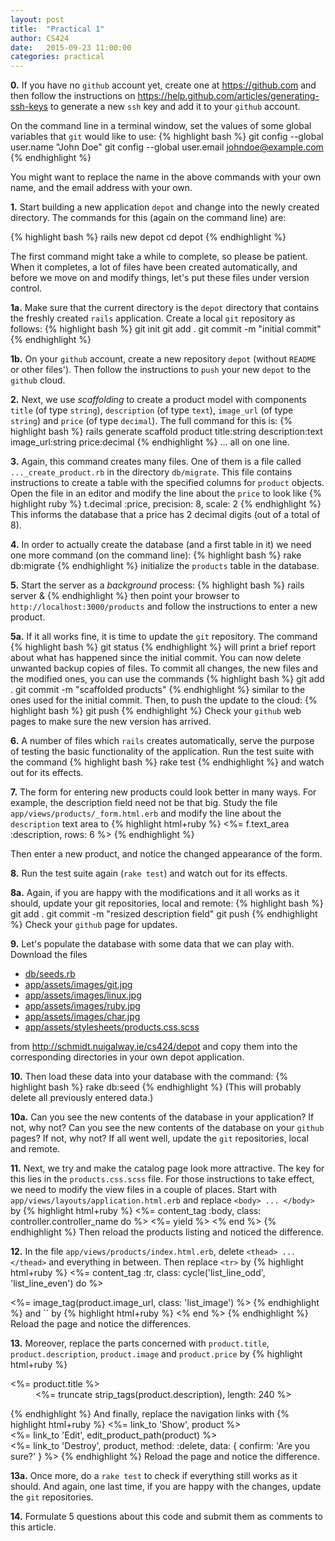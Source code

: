 ```yaml
---
layout: post
title:  "Practical 1"
author: CS424
date:   2015-09-23 11:00:00
categories: practical
---
```


**0.** If you have no `github` account yet, create one at
<https://github.com> and then follow the instructions on
<https://help.github.com/articles/generating-ssh-keys> to generate a
new `ssh` key and add it to your `github` account.

On the command line in a terminal window, set the values of some
global variables that `git` would like to use:
{% highlight bash %}
git config --global user.name "John Doe"
git config --global user.email johndoe@example.com
{% endhighlight %}

You might want to replace the name in the above commands with your own name, and the email address with your own.

**1.** Start building a new application `depot`
and change into the newly created directory.
The commands for this (again on the command line) are:

{% highlight bash %}
rails new depot
cd depot
{% endhighlight %}

The first command might take a while to complete, so please be patient.
When it completes, a lot of files have been created automatically, and before
we move on and modify things, let's put these files under version control.

**1a.** Make sure that the current directory is the `depot` directory
that contains the freshly created `rails` application. Create a local
`git` repository as follows:
{% highlight bash %}
git init
git add .
git commit -m "initial commit"
{% endhighlight %}

**1b.** On your `github` account, create a new repository `depot`
(without `README` or other files').  Then follow the instructions to
`push` your new `depot` to the `github` cloud.

**2.** Next, we use _scaffolding_ to create a product model with   components
`title` (of type `string`),
`description` (of type `text`),
`image_url` (of type `string`)
and `price` (of type `decimal`). The full command for this is:
{% highlight bash %}
rails generate scaffold product title:string description:text image_url:string price:decimal
{% endhighlight %}
... all on one line.

**3.** Again, this command creates many files. One of them is a file
called `..._create_product.rb` in the directory `db/migrate`.
This file contains instructions to create a table with the specified columns
for `product` objects.  Open
the file in an editor and modify the line about the `price` to look like
{% highlight ruby %}
t.decimal :price, precision: 8, scale: 2
{% endhighlight %}
This informs the database that a price has 2 decimal digits (out of a total of 8).


**4.** In order to actually create the database (and a first table in it) we need
one more command (on the command line):
{% highlight bash %}
rake db:migrate
{% endhighlight %}
initialize the `products` table in the database.

**5.**  Start the server as a _background_ process:
{% highlight bash %}
rails server &
{% endhighlight %}
then point your browser to
`http://localhost:3000/products` and follow the instructions to
enter a new product.

**5a.** If it all works fine, it is time to update the `git`
  repository. The command
{% highlight bash %}
git status
{% endhighlight %}
will print a brief report about what has happened since the initial
commit.  You can now delete unwanted backup copies of files.  To commit
all changes, the new files and the modified ones, you can use the
commands
{% highlight bash %}
git add .
git commit -m "scaffolded products"
{% endhighlight %}
similar to the ones used for the initial commit.  Then, to push the
update to the cloud:
{% highlight bash %}
git push
{% endhighlight %}
Check your `github` web pages to make sure the new version has arrived.

**6.** A number of files which `rails` creates automatically, serve the 
purpose of testing the basic functionality of the application.  Run the
test suite with the command 
{% highlight bash %}
rake test
{% endhighlight %}
and watch out for its effects.

**7.** The form for entering new products could look better in many 
ways. For example, the description field need not be that 
big. Study the file `app/views/products/_form.html.erb`
and modify the line about the `description` text area to
{% highlight html+ruby %}
<%= f.text_area :description, rows: 6 %>
{% endhighlight %}

Then enter a new product, and notice the changed appearance of the form.

**8.** Run the test suite again (`rake test`) and
watch out for its effects.

**8a.**  Again, if you are happy with the modifications and it all works as it should,
update your git repositories, local and remote:
{% highlight bash %}
git add .
git commit -m "resized description field"
git push
{% endhighlight %}
Check your `github` page for updates.

**9.** Let's populate the database with some data that we can play 
with. Download the files

* [db/seeds.rb](http://schmidt.nuigalway.ie/cs424/depot/db/seeds.rb)
* [app/assets/images/git.jpg](http://schmidt.nuigalway.ie/cs424/depot/app/assets/images/git.jpg)
* [app/assets/images/linux.jpg](http://schmidt.nuigalway.ie/cs424/depot/app/assets/images/linux.jpg)
* [app/assets/images/ruby.jpg](http://schmidt.nuigalway.ie/cs424/depot/app/assets/images/ruby.jpg)
* [app/assets/images/char.jpg](http://schmidt.nuigalway.ie/cs424/depot/app/assets/images/char.jpg)
* [app/assets/stylesheets/products.css.scss](http://schmidt.nuigalway.ie/cs424/depot/app/assets/stylesheets/products.css.scss)

from <http://schmidt.nuigalway.ie/cs424/depot> and copy them into the
corresponding directories in your own depot application.

**10.** Then load these data
into your database with the command:
{% highlight bash %}
rake db:seed
{% endhighlight %}
(This will probably delete all previously entered data.)

**10a.** Can you see the new contents of the database in your
application?  If not, why not?  Can you see the new contents of the
database on your `github` pages?  If not, why not?  If all went well,
update the `git` repositories, local and remote.

**11.** Next, we try and make the catalog page look more attractive.
The key for this lies in the `products.css.scss` file.  For those
instructions to take effect, we need to modify the view files in a
couple of places.  Start with `app/views/layouts/application.html.erb`
and replace `<body> ... </body>` by
{% highlight html+ruby %}
<%= content_tag :body, class: controller.controller_name do %>
  <%= yield %>
<% end %>
{% endhighlight %}
Then reload the products listing and noticed the difference.

**12.** In the file `app/views/products/index.html.erb`,
delete `<thead> ... </thead>` and everything in between.  Then
replace `<tr>` by
{% highlight html+ruby %}
<%= content_tag :tr, class: cycle('list_line_odd', 'list_line_even') do %>
  <td>
    <%= image_tag(product.image_url, class: 'list_image') %>
  </td>
{% endhighlight %}
and `</tr>` by
{% highlight html+ruby %}
<% end %>
{% endhighlight %}
Reload the page and notice the differences.

**13.** Moreover, replace the parts concerned with `product.title`,
`product.description`, `product.image` and `product.price` by
{% highlight html+ruby %}
<td class='list_description'>
  <dl>
    <dt><%= product.title %></dt>
    <dd>
      <%= truncate strip_tags(product.description), length: 240 %>
    </dd>
  </dl>
</td>
{% endhighlight %}
And finally, replace the navigation links with
{% highlight html+ruby %}
<td class='list_actions'>
  <%= link_to 'Show', product %><br/>
  <%= link_to 'Edit', edit_product_path(product) %><br/>
  <%= link_to 'Destroy', product, method: :delete, 
      data: { confirm: 'Are you sure?' } %>
</td>
{% endhighlight %}
Reload the page and notice the difference.

**13a.** Once more, do a `rake test` to check if everything still
works as it should.  And again, one last time, if you are happy with
the changes, update the `git` repositories.

**14.** Formulate 5 questions about this code and submit them as
comments to this article.
